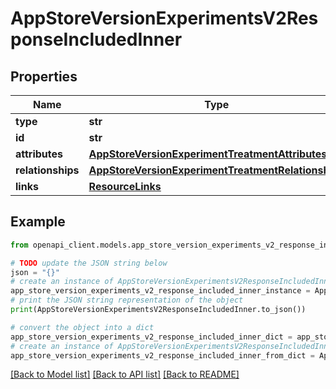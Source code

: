 # AppStoreVersionExperimentsV2ResponseIncludedInner


## Properties

Name | Type | Description | Notes
------------ | ------------- | ------------- | -------------
**type** | **str** |  | 
**id** | **str** |  | 
**attributes** | [**AppStoreVersionExperimentTreatmentAttributes**](AppStoreVersionExperimentTreatmentAttributes.md) |  | [optional] 
**relationships** | [**AppStoreVersionExperimentTreatmentRelationships**](AppStoreVersionExperimentTreatmentRelationships.md) |  | [optional] 
**links** | [**ResourceLinks**](ResourceLinks.md) |  | [optional] 

## Example

```python
from openapi_client.models.app_store_version_experiments_v2_response_included_inner import AppStoreVersionExperimentsV2ResponseIncludedInner

# TODO update the JSON string below
json = "{}"
# create an instance of AppStoreVersionExperimentsV2ResponseIncludedInner from a JSON string
app_store_version_experiments_v2_response_included_inner_instance = AppStoreVersionExperimentsV2ResponseIncludedInner.from_json(json)
# print the JSON string representation of the object
print(AppStoreVersionExperimentsV2ResponseIncludedInner.to_json())

# convert the object into a dict
app_store_version_experiments_v2_response_included_inner_dict = app_store_version_experiments_v2_response_included_inner_instance.to_dict()
# create an instance of AppStoreVersionExperimentsV2ResponseIncludedInner from a dict
app_store_version_experiments_v2_response_included_inner_from_dict = AppStoreVersionExperimentsV2ResponseIncludedInner.from_dict(app_store_version_experiments_v2_response_included_inner_dict)
```
[[Back to Model list]](../README.md#documentation-for-models) [[Back to API list]](../README.md#documentation-for-api-endpoints) [[Back to README]](../README.md)


